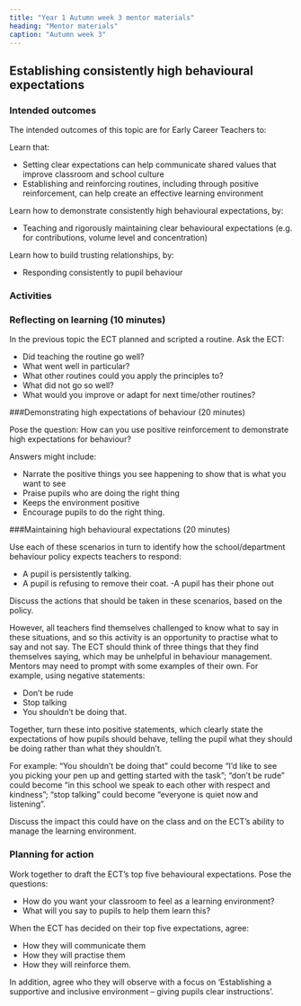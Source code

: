 ```yaml
---
title: "Year 1 Autumn week 3 mentor materials"
heading: "Mentor materials"
caption: "Autumn week 3"
---
```



## Establishing consistently high behavioural expectations

### Intended outcomes

The intended outcomes of this topic are for Early Career Teachers to:

Learn that:

- Setting clear expectations can help communicate shared values that improve classroom and school culture
 - Establishing and reinforcing routines, including through positive reinforcement, can help create an effective learning environment

Learn how to demonstrate consistently high behavioural expectations, by:

- Teaching and rigorously maintaining clear behavioural expectations (e.g. for contributions, volume level and concentration)

Learn how to build trusting relationships, by:

- Responding consistently to pupil behaviour                                                                                                                                                                                                                                                                                                                                                                                                                                                                                                                                                                                                                                                                                                                                                                                                                                                                                                                                                                                                                                                                                                                                                                                                                                                                                                                                                                                                                                                                                                                                                                                                                                                                                                                                                                                                                                                                                                                                                                                                                                                                                                                                                                                                                                                                                                                                                                                                                                                                                                                                                                                                                                                                                                                                                                                                                                                                                                                                                                                                                                                                                                                                                                                                                                                                                                                                                                                                                                                                                                                                                                                                                                                                                                                                                                                                                                                                                                                                                                                                                                                                                                                                                                                                                                                                                                                                                                                                                                                                                                                                                                                                                                                                                                                                                                                                                                                                                                                                                                                                                                                                                                                                                                                                                                                                                                                                                                                                                                                                                                                                                                                                                                                                                                                                                                                                                                                                                                                                                                                                                                                                                                                                                                                                                                                                                           

### Activities

### Reflecting on learning (10 minutes)

In the previous topic the ECT planned and scripted a routine. Ask the ECT:
- Did teaching the routine go well? 
- What went well in particular?
- What other routines could you apply the principles to?
- What did not go so well?
- What would you improve or adapt for next time/other routines?                                                                                                                                                                                                                                                                                                                                                                                                                                                                                                                                                                                                                                                                                                                                                                                                                                                                                                                                                                                                                                                                                                                                                                                                                                                                                                                                                                                                                                                                                                                                                                                                                                                                                                                                                                                                                                                                                                                                                                                                                                                                                                                                                                                                                                                                                                                                                                                                                                                                                                                                                                                                                                                                                                                                                                                                                                                                                                                                                                                                                                                                                                                                       

###Demonstrating high expectations of behaviour (20 minutes)

Pose the question: How can you use positive reinforcement to demonstrate high expectations for behaviour?

Answers might include:

- Narrate the positive things you see happening to show that is what you want to see
 - Praise pupils who are doing the right thing
 - Keeps the environment positive
- Encourage pupils to do the right thing. 

###Maintaining high behavioural expectations (20 minutes)

Use each of these scenarios in turn to identify how the school/department behaviour policy expects teachers to respond:

- A pupil is persistently talking.
- A pupil is refusing to remove their coat.
-A pupil has their phone out

Discuss the actions that should be taken in these scenarios, based on the policy.

However, all teachers find themselves challenged to know what to say in these situations, and so this activity is an opportunity to practise what to say and not say. The ECT should think of three things that they find themselves saying, which may be unhelpful in behaviour management. Mentors may need to prompt with some examples of their own. For example, using negative statements:

- Don’t be rude
- Stop talking
 - You shouldn’t be doing that.

Together, turn these into positive statements, which clearly state the expectations of how pupils should behave, telling the pupil what they should be doing rather than what they shouldn’t.

For example: “You shouldn’t be doing that” could become “I’d like to see you picking your pen up and getting started with the task”; “don’t be rude” could become “in this school we speak to each other with respect and kindness”; “stop talking” could become “everyone is quiet now and listening”.

Discuss the impact this could have on the class and on the ECT’s ability to manage the learning environment.
                                                                                                                                                                                                                                                                                                                                                                                                                                                                                                                                                                                                                                                                                                                                                                                                                                                                                                                                                                                                                                                                                                                                                                                                                                                                                                                                                                                                                                                                                                                                                                                                                                                                                                                                                                                                                                                                                                                                                                                  

### Planning for action

Work together to draft the ECT’s top five behavioural expectations. Pose the questions:

- How do you want your classroom to feel as a learning environment?
- What will you say to pupils to help them learn this?

When the ECT has decided on their top five expectations, agree:
- How they will communicate them 
- How they will practise them
 - How they will reinforce them.

In addition, agree who they will observe with a focus on ‘Establishing a supportive and inclusive environment – giving pupils clear instructions’.                                                                                                                                                                                                                                                                                                                                                                                                                                                                                                                                                                                                                                                                                                                                                                                                                                                                                                                                                                                                                                                                                                                                                                                                                                                                                                                                                                                                                                                                                                                                                                                                                                                                                                                                                                                                                                                                                                                                                                                                                                                                                                                                                                                                                                                                                                                                                                                                                                                                                                                                                                                                                                                                                                                                                                                                                                                                                         

